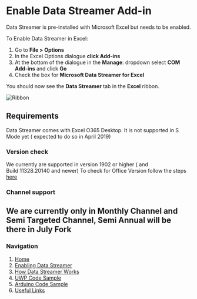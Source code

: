 # Enable Data Streamer Add-in
Data Streamer is pre-installed with Microsoft Excel but needs to be enabled. 

To Enable Data Streamer in Excel: 
1. Go to **File > Options** 
2. In the Excel Options dialogue **click Add-ins**
3. At the bottom of the dialogue in the **Manage**: dropdown select **COM Add-ins** and click **Go**
4. Check the box for **Microsoft Data Streamer for Excel**

You should now see the **Data Streamer** tab in the **Excel** ribbon.

![Ribbon](https://raw.githubusercontent.com/Microsoft/DataStreamerDevPortal/master/docs/ribbon.PNG)

## Requirements
Data Streamer comes with Excel O365 Desktop. It is not supported in S Mode yet ( expected to do so in April 2019)

### Version check
We currently are supported in version 1902 or higher ( and Build 11328.20140 and newer)
To check for Office Version follow the steps [here](https://support.office.com/en-gb/article/about-office-what-version-of-office-am-i-using-932788b8-a3ce-44bf-bb09-e334518b8b19)
### Channel support
We are currently only in Monthly Channel and Semi Targeted Channel, Semi Annual will be there in July Fork
---
### Navigation
1. [Home](https://microsoft.github.io/DataStreamerDevPortal)
2. [Enabling Data Streamer](https://microsoft.github.io/DataStreamerDevPortal/enable)
3. [How Data Streamer Works](https://microsoft.github.io/DataStreamerDevPortal/works)
4. [UWP Code Sample](https://github.com/Microsoft/DataStreamerSamples)
5. [Arduino Code Sample](https://github.com/Microsoft/HackingSTEMSamples)
6. [Useful Links](https://microsoft.github.io/DataStreamerDevPortal/links)
